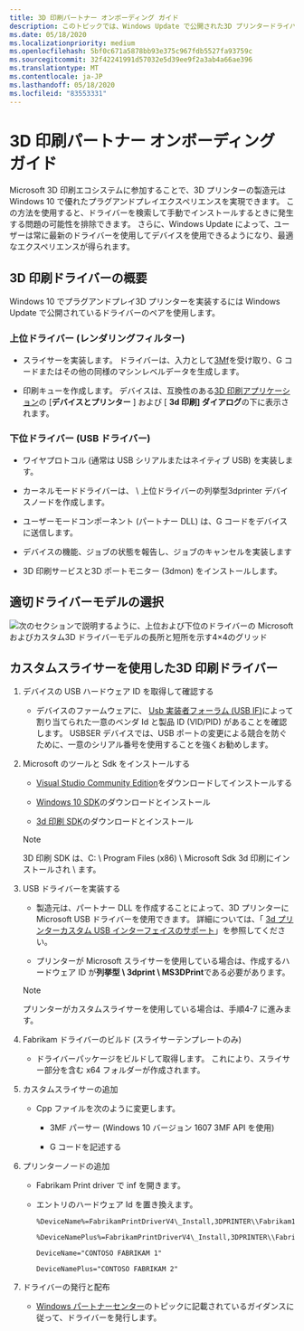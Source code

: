 ```yaml
---
title: 3D 印刷パートナー オンボーディング ガイド
description: このトピックでは、Windows Update で公開された3D プリンタードライバーを実装する方法について説明します。
ms.date: 05/18/2020
ms.localizationpriority: medium
ms.openlocfilehash: 5bf0c671a5878bb93e375c967fdb5527fa93759c
ms.sourcegitcommit: 32f42241991d57032e5d39ee9f2a3ab4a66ae396
ms.translationtype: MT
ms.contentlocale: ja-JP
ms.lasthandoff: 05/18/2020
ms.locfileid: "83553331"
---
```

# <a name="3d-print-partner-onboarding-guide"></a>3D 印刷パートナー オンボーディング ガイド

Microsoft 3D 印刷エコシステムに参加することで、3D プリンターの製造元は Windows 10 で優れたプラグアンドプレイエクスペリエンスを実現できます。 この方法を使用すると、ドライバーを検索して手動でインストールするときに発生する問題の可能性を排除できます。 さらに、Windows Update によって、ユーザーは常に最新のドライバーを使用してデバイスを使用できるようになり、最適なエクスペリエンスが得られます。

## <a name="3d-print-driver-overview"></a>3D 印刷ドライバーの概要

Windows 10 でプラグアンドプレイ3D プリンターを実装するには Windows Update で公開されているドライバーのペアを使用します。

### <a name="upper-driver-render-filter"></a>上位ドライバー (レンダリングフィルター)

- スライサーを実装します。 ドライバーは、入力として[3Mf](https://3mf.io/)を受け取り、G コードまたはその他の同様のマシンレベルデータを生成します。

- 印刷キューを作成します。 デバイスは、互換性のある[3D 印刷アプリケーション](https://developer.microsoft.com/windows/hardware/3d-print/software-partners)の [**デバイスとプリンター** ] および [ **3d 印刷] ダイアログ**の下に表示されます。

### <a name="lower-driver-usb-driver"></a>下位ドライバー (USB ドライバー)

- ワイヤプロトコル (通常は USB シリアルまたはネイティブ USB) を実装します。

- カーネルモードドライバーは、 \\ 上位ドライバーの列挙型3dprinter デバイスノードを作成します。

- ユーザーモードコンポーネント (パートナー DLL) は、G コードをデバイスに送信します。

- デバイスの機能、ジョブの状態を報告し、ジョブのキャンセルを実装します

- 3D 印刷サービスと3D ポートモニター (3dmon) をインストールします。

## <a name="choosing-the-right-driver-model"></a>適切ドライバーモデルの選択

![次のセクションで説明するように、上位および下位のドライバーの Microsoft およびカスタム3D ドライバーモデルの長所と短所を示す4×4のグリッド](images/onboarding-driver-models.png)

## <a name="3d-print-driver-with-custom-slicer"></a>カスタムスライサーを使用した3D 印刷ドライバー

1. デバイスの USB ハードウェア ID を取得して確認する

    - デバイスのファームウェアに、 [Usb 実装者フォーラム (USB IF)](https://www.usb.org/)によって割り当てられた一意のベンダ Id と製品 ID (VID/PID) があることを確認します。 USBSER デバイスでは、USB ポートの変更による競合を防ぐために、一意のシリアル番号を使用することを強くお勧めします。

2. Microsoft のツールと Sdk をインストールする

    - [Visual Studio Community Edition](https://visualstudio.microsoft.com/thank-you-downloading-visual-studio/?sku=community)をダウンロードしてインストールする

    - [Windows 10 SDK](https://developer.microsoft.com/en-US/windows/downloads/windows-10-sdk/)のダウンロードとインストール

    - [3d 印刷 SDK](https://go.microsoft.com/fwlink/p/?LinkId=394375)のダウンロードとインストール

   > [!NOTE]
   > 3D 印刷 SDK は、C: \\ Program Files (x86) \\ Microsoft Sdk 3d 印刷にインストールされ \\ ます。

3. USB ドライバーを実装する

    - 製造元は、パートナー DLL を作成することによって、3D プリンターに Microsoft USB ドライバーを使用できます。 詳細については、「 [3d プリンターカスタム USB インターフェイスのサポート](3d-printer-custom-usb-interface.md)」を参照してください。

    - プリンターが Microsoft スライサーを使用している場合は、作成するハードウェア ID が**列挙型 \\ 3dprint \\ MS3DPrint**である必要があります。

    > [!NOTE]
    > プリンターがカスタムスライサーを使用している場合は、手順4-7 に進みます。

4. Fabrikam ドライバーのビルド (スライサーテンプレートのみ)

    - ドライバーパッケージをビルドして取得します。 これにより、スライサー部分を含む x64 フォルダーが作成されます。

5. カスタムスライサーの追加

    - Cpp ファイルを次のように変更します。

      - 3MF パーサー (Windows 10 バージョン 1607 3MF API を使用)

      - G コードを記述する

6. プリンターノードの追加

    - Fabrikam Print driver で inf を開きます。

    - エントリのハードウェア Id を置き換えます。

        ```INF
        %DeviceName%=FabrikamPrintDriverV4\_Install,3DPRINTER\\Fabrikam1

        %DeviceNamePlus%=FabrikamPrintDriverV4\_Install,3DPRINTER\\Fabrikam2

        DeviceName="CONTOSO FABRIKAM 1"

        DeviceNamePlus="CONTOSO FABRIKAM 2"
        ```

7. ドライバーの発行と配布

    - [Windows パートナーセンター](https://docs.microsoft.com/windows-hardware/drivers/dashboard)のトピックに記載されているガイダンスに従って、ドライバーを発行します。
